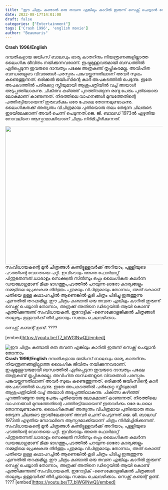 ```yaml
---
title: "ഈ ചിത്രം കണ്ടാൽ ഒരു തവണ എങ്കിലും കാറിൽ ഇരുന്ന് സെക്സ് ചെയ്യാൻ തോന്നാം"
date: 2022-08-17T14:01:08
draft: false
categories: ["Entertainment"]
tags: ['Crash 1996', 'english movie']
author: "Beaumaris"
---
```


<strong>Crash</strong>
<strong>1996/English</strong>

ദമ്പതികളായ ജയിംസ് ബാലഡും ഭാര്യ കാതറിനും നിയന്ത്രണങ്ങളില്ലാത്ത ലൈംഗിക ജീവിതം നയിക്കുന്നവരാണ്. ഇഷ്ടമുള്ളവരുമായി ബന്ധത്തിൽ ഏർപ്പെടുന്ന ഇവരുടെ ദാമ്പത്യം പക്ഷേ അത്രകണ്ട് തൃപ്തികരമല്ല. അവിഹിത ബന്ധങ്ങളുടെ വിവരങ്ങൾ പരസ്പരം പങ്കുവയ്ക്കുന്നതിലാണ് അവർ സുഖം കണ്ടെത്തുന്നത്. ഒരിക്കൽ ജയിംസിന്റെ കാർ അപകടത്തിൽ പെടുന്നു. ഇതേ അപകടത്തിൽ പരിക്കേറ്റ സ്ത്രീയുമായി ആശുപത്രിയിൽ വച്ച് അയാൾ അടുപ്പത്തിലാകുന്നു. ചികിത്സ കഴിഞ്ഞ് പുറത്തിറങ്ങുന്ന രണ്ടു പേരും പുതിയൊരു ലോകമാണ് കാണുന്നത്. നിരത്തിലെ വാഹനങ്ങൾ മുമ്പത്തേതിന്റെ പത്തിരട്ടിയായെന്ന് ഇരുവർക്കും ഒരേ പോലെ തോന്നലുണ്ടാകുന്നു. ലൈംഗികതക്ക് അത്യന്തം വിചിത്രമായ പുതിയൊരു തലം തേടുന്ന ചിലരുടെ ഇടയിലേക്കാണ് അവർ ചെന്ന് പെടുന്നത്.ജെ. ജി. ബാലഡ് 1973ൽ എഴുതിയ നോവലിനെ ആസ്പദമാക്കിയാണ് ചിത്രം നിർമിച്ചിരിക്കുന്നത്.

<img class="size-full wp-image-347192 aligncenter" src="https://cdn.boolokam.com/articles/2022/08/DFDF.jpg" alt="" width="664" height="443" />സംവിധായകന്റെ മുൻ ചിത്രങ്ങൾ കണ്ടിട്ടുള്ളവർക്ക് അറിയാം, പുള്ളിയുടെ പടത്തിന്റെ വേഗതയെ പറ്റി. ഇവിടെയും അതെ ഫോർമാറ്റ്‌ പിന്തുടരുന്നത്.ധാരാളം സെക്ഷ്വൽ സീൻസും ഒപ്പം ലൈംഗികത കലർന്ന ഡയലോഗുമാണ് മിക്ക ഭാഗത്തും,പടത്തിൽ പറയുന്ന ഓരോ കാര്യങ്ങളും നമ്മളിലെ പ്രേക്ഷകനു തീർത്തും പുതുമയും വിചിത്രമായും തോന്നാം, അത് കൊണ്ട് പതിയെ ഉള്ള കഥാപറച്ചിൽ ആണെങ്കിൽ കൂടി ചിത്രം പിടിച്ചു ഇരുത്തുന്നു എന്നതിൽ തറക്കമില്ല. ഈ ചിത്രം കണ്ടാൽ ഒരു തവണ എങ്കിലും കാറിൽ ഇരുന്ന് സെക്സ് ചെയ്യാൻ തോന്നാം, അത്രക്ക് അതിനെ ഡീറ്റെയിൽ ആയി കൊണ്ട് എത്തിക്കുന്നുണ്ട് സംവിധായകൻ.
ഇറോട്ടിക് -സൈക്കോളജിക്കൽ ചിത്രങ്ങൾ താല്പര്യം ഉള്ളവർക്ക്‌ തീർച്ചയായും സമയം ചെലവഴിക്കാം.

സെക്സ് കണ്ടന്റ് ഉണ്ട്. ????

[embed]https://youtu.be/T7_blWGlNwQ[/embed]


![ഈ ചിത്രം കണ്ടാൽ ഒരു തവണ എങ്കിലും കാറിൽ ഇരുന്ന് സെക്സ് ചെയ്യാൻ തോന്നാം](https://cdn.boolokam.com/articles/2022/08/DFDF.jpg)**Crash** **1996/English** ദമ്പതികളായ ജയിംസ് ബാലഡും ഭാര്യ കാതറിനും നിയന്ത്രണങ്ങളില്ലാത്ത ലൈംഗിക ജീവിതം നയിക്കുന്നവരാണ്. ഇഷ്ടമുള്ളവരുമായി ബന്ധത്തിൽ ഏർപ്പെടുന്ന ഇവരുടെ ദാമ്പത്യം പക്ഷേ അത്രകണ്ട് തൃപ്തികരമല്ല. അവിഹിത ബന്ധങ്ങളുടെ വിവരങ്ങൾ പരസ്പരം പങ്കുവയ്ക്കുന്നതിലാണ് അവർ സുഖം കണ്ടെത്തുന്നത്. ഒരിക്കൽ ജയിംസിന്റെ കാർ അപകടത്തിൽ പെടുന്നു. ഇതേ അപകടത്തിൽ പരിക്കേറ്റ സ്ത്രീയുമായി ആശുപത്രിയിൽ വച്ച് അയാൾ അടുപ്പത്തിലാകുന്നു. ചികിത്സ കഴിഞ്ഞ് പുറത്തിറങ്ങുന്ന രണ്ടു പേരും പുതിയൊരു ലോകമാണ് കാണുന്നത്. നിരത്തിലെ വാഹനങ്ങൾ മുമ്പത്തേതിന്റെ പത്തിരട്ടിയായെന്ന് ഇരുവർക്കും ഒരേ പോലെ തോന്നലുണ്ടാകുന്നു. ലൈംഗികതക്ക് അത്യന്തം വിചിത്രമായ പുതിയൊരു തലം തേടുന്ന ചിലരുടെ ഇടയിലേക്കാണ് അവർ ചെന്ന് പെടുന്നത്.ജെ. ജി. ബാലഡ് 1973ൽ എഴുതിയ നോവലിനെ ആസ്പദമാക്കിയാണ് ചിത്രം നിർമിച്ചിരിക്കുന്നത്. സംവിധായകന്റെ മുൻ ചിത്രങ്ങൾ കണ്ടിട്ടുള്ളവർക്ക് അറിയാം, പുള്ളിയുടെ പടത്തിന്റെ വേഗതയെ പറ്റി. ഇവിടെയും അതെ ഫോർമാറ്റ്‌ പിന്തുടരുന്നത്.ധാരാളം സെക്ഷ്വൽ സീൻസും ഒപ്പം ലൈംഗികത കലർന്ന ഡയലോഗുമാണ് മിക്ക ഭാഗത്തും,പടത്തിൽ പറയുന്ന ഓരോ കാര്യങ്ങളും നമ്മളിലെ പ്രേക്ഷകനു തീർത്തും പുതുമയും വിചിത്രമായും തോന്നാം, അത് കൊണ്ട് പതിയെ ഉള്ള കഥാപറച്ചിൽ ആണെങ്കിൽ കൂടി ചിത്രം പിടിച്ചു ഇരുത്തുന്നു എന്നതിൽ തറക്കമില്ല. ഈ ചിത്രം കണ്ടാൽ ഒരു തവണ എങ്കിലും കാറിൽ ഇരുന്ന് സെക്സ് ചെയ്യാൻ തോന്നാം, അത്രക്ക് അതിനെ ഡീറ്റെയിൽ ആയി കൊണ്ട് എത്തിക്കുന്നുണ്ട് സംവിധായകൻ. ഇറോട്ടിക് -സൈക്കോളജിക്കൽ ചിത്രങ്ങൾ താല്പര്യം ഉള്ളവർക്ക്‌ തീർച്ചയായും സമയം ചെലവഴിക്കാം. സെക്സ് കണ്ടന്റ് ഉണ്ട്. ???? [embed]https://youtu.be/T7_blWGlNwQ[/embed]
